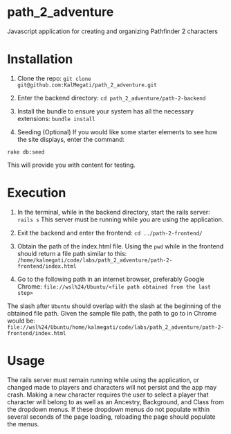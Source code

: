 # path_2_adventure
Javascript application for creating and organizing Pathfinder 2 characters

# Installation

1) Clone the repo:
`git clone git@github.com:KalMegati/path_2_adventure.git`

2) Enter the backend directory:
`cd path_2_adventure/path-2-backend`

3) Install the bundle to ensure your system has all the necessary extensions:
`bundle install`

4) Seeding (Optional)
If you would like some starter elements to see how the site displays, enter the command:

`rake db:seed`

This will provide you with content for testing.

# Execution

1) In the terminal, while in the backend directory, start the rails server:
`rails s`
This server must be running while you are using the application.

2) Exit the backend and enter the frontend:
`cd ../path-2-frontend/`

3) Obtain the path of the index.html file. Using the `pwd` while in the frontend should return a file path similar to this:
`/home/kalmegati/code/labs/path_2_adventure/path-2-frontend/index.html`

4) Go to the following path in an internet browser, preferably Google Chrome:
`file://wsl%24/Ubuntu/<file path obtained from the last step>`

The slash after `Ubuntu` should overlap with the slash at the beginning of the obtained file path. Given the sample file path, the path to go to in Chrome would be:
`file://wsl%24/Ubuntu/home/kalmegati/code/labs/path_2_adventure/path-2-frontend/index.html`

# Usage

The rails server must remain running while using the application, or changed made to players and characters will not persist and the app may crash. Making a new character requires the user to select a player that character will belong to as well as an Ancestry, Background, and Class from the dropdown menus. If these dropdown menus do not populate within several seconds of the page loading, reloading the page should populate the menus.
